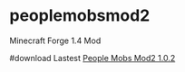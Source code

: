 # peoplemobsmod2
Minecraft Forge 1.4 Mod

#download
Lastest [People Mobs Mod2 1.0.2](https://github.com/super-amateur/peoplemobsmod2/raw/master/peoplemobsmod2-0.1.2.jar)

